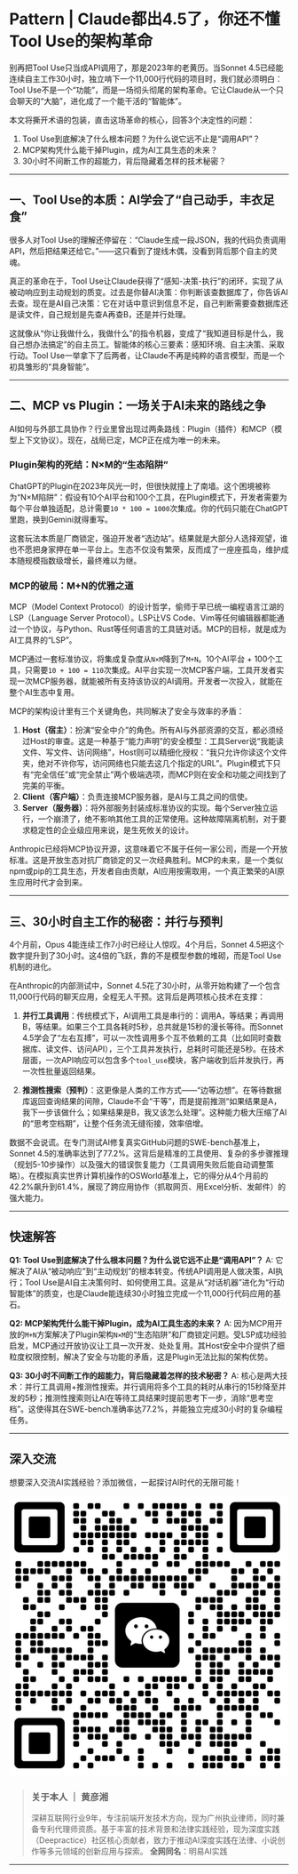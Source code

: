 # Pattern | Claude都出4.5了，你还不懂Tool Use的架构革命

别再把Tool Use只当成API调用了，那是2023年的老黄历。当Sonnet 4.5已经能连续自主工作30小时，独立啃下一个11,000行代码的项目时，我们就必须明白：Tool Use不是一个“功能”，而是一场彻头彻尾的架构革命。它让Claude从一个只会聊天的“大脑”，进化成了一个能干活的“智能体”。

本文将撕开术语的包装，直击这场革命的核心，回答3个决定性的问题：

1.  Tool Use到底解决了什么根本问题？为什么说它远不止是“调用API”？
2.  MCP架构凭什么能干掉Plugin，成为AI工具生态的未来？
3.  30小时不间断工作的超能力，背后隐藏着怎样的技术秘密？

---

## 一、Tool Use的本质：AI学会了“自己动手，丰衣足食”

很多人对Tool Use的理解还停留在：“Claude生成一段JSON，我的代码负责调用API，然后把结果还给它。”——这只看到了提线木偶，没看到背后那个自主的灵魂。

真正的革命在于，Tool Use让Claude获得了“感知-决策-执行”的闭环，实现了从被动响应到主动规划的质变。过去是你替AI决策：你判断该查数据库了，你告诉AI去查。现在是AI自己决策：它在对话中意识到信息不足，自己判断需要查数据库还是读文件，自己规划是先查A再查B，还是并行处理。

这就像从“你让我做什么，我做什么”的指令机器，变成了“我知道目标是什么，我自己想办法搞定”的自主员工。智能体的核心三要素：感知环境、自主决策、采取行动。Tool Use一举拿下了后两者，让Claude不再是纯粹的语言模型，而是一个初具雏形的“具身智能”。

---

## 二、MCP vs Plugin：一场关于AI未来的路线之争

AI如何与外部工具协作？行业里曾出现过两条路线：Plugin（插件）和MCP（模型上下文协议）。现在，战局已定，MCP正在成为唯一的未来。

### Plugin架构的死结：N×M的“生态陷阱”

ChatGPT的Plugin在2023年风光一时，但很快就撞上了南墙。这个困境被称为“N×M陷阱”：假设有10个AI平台和100个工具，在Plugin模式下，开发者需要为每个平台单独适配，总计需要`10 * 100 = 1000`次集成。你的代码只能在ChatGPT里跑，换到Gemini就得重写。

这套玩法本质是厂商锁定，强迫开发者“选边站”。结果就是大部分人选择观望，谁也不愿把身家押在单一平台上。生态不仅没有繁荣，反而成了一座座孤岛，维护成本随规模指数级增长，最终难以为继。

### MCP的破局：M+N的优雅之道

MCP（Model Context Protocol）的设计哲学，偷师于早已统一编程语言江湖的LSP（Language Server Protocol）。LSP让VS Code、Vim等任何编辑器都能通过一个协议，与Python、Rust等任何语言的工具链对话。MCP的目标，就是成为AI工具界的“LSP”。

MCP通过一套标准协议，将集成复杂度从`N×M`降到了`M+N`。10个AI平台 + 100个工具，只需要`10 + 100 = 110`次集成。AI平台实现一次MCP客户端，工具开发者实现一次MCP服务器，就能被所有支持该协议的AI调用。开发者一次投入，就能在整个AI生态中复用。

MCP的架构设计里有三个关键角色，共同解决了安全与效率的矛盾：

1.  **Host（宿主）**：扮演“安全中介”的角色。所有AI与外部资源的交互，都必须经过Host的审查。这是一种基于“能力声明”的安全模型：工具Server说“我能读文件、写文件、访问网络”，Host则可以精细化授权：“我只允许你读这个文件夹，绝对不许你写，访问网络也只能去这几个指定的URL”。Plugin模式下只有“完全信任”或“完全禁止”两个极端选项，而MCP则在安全和功能之间找到了完美的平衡。
2.  **Client（客户端）**：负责连接MCP服务器，是AI与工具之间的信使。
3.  **Server（服务器）**：将外部服务封装成标准协议的实现。每个Server独立运行，一个崩溃了，绝不影响其他工具的正常使用。这种故障隔离机制，对于要求稳定性的企业级应用来说，是生死攸关的设计。

Anthropic已经将MCP协议开源，这意味着它不属于任何一家公司，而是一个开放标准。这是开放生态对抗厂商锁定的又一次经典胜利。MCP的未来，是一个类似npm或pip的工具生态，开发者自由贡献，AI应用按需取用，一个真正繁荣的AI原生应用时代才会到来。

---

## 三、30小时自主工作的秘密：并行与预判

4个月前，Opus 4能连续工作7小时已经让人惊叹。4个月后，Sonnet 4.5把这个数字提升到了30小时。这4倍的飞跃，靠的不是模型参数的堆砌，而是Tool Use机制的进化。

在Anthropic的内部测试中，Sonnet 4.5花了30小时，从零开始构建了一个包含11,000行代码的聊天应用，全程无人干预。这背后是两项核心技术在支撑：

1.  **并行工具调用**：传统模式下，AI调用工具是串行的：调用A，等结果；再调用B，等结果。如果三个工具各耗时5秒，总共就是15秒的漫长等待。而Sonnet 4.5学会了“左右互搏”，可以一次性调用多个互不依赖的工具（比如同时查数据库、读文件、访问API），三个工具并发执行，总耗时可能还是5秒。在技术层面，一次API响应可以包含多个`tool_use`模块，客户端收到后并发执行，再一次性批量返回结果。

2.  **推测性搜索（预判）**：这更像是人类的工作方式——“边等边想”。在等待数据库返回查询结果的间隙，Claude不会“干等”，而是提前推测“如果结果是A，我下一步该做什么；如果结果是B，我又该怎么处理”。这种能力极大压缩了AI的“思考空档期”，让整个任务流无缝衔接，效率倍增。

数据不会说谎。在专门测试AI修复真实GitHub问题的SWE-bench基准上，Sonnet 4.5的准确率达到了77.2%。这背后是精准的工具使用、复杂的多步骤推理（规划5-10步操作）以及强大的错误恢复能力（工具调用失败后能自动调整策略）。在模拟真实世界计算机操作的OSWorld基准上，它的得分从4个月前的42.2%飙升到61.4%，展现了跨应用协作（抓取网页、用Excel分析、发邮件）的强大能力。

---

## 快速解答

**Q1: Tool Use到底解决了什么根本问题？为什么说它远不止是“调用API”？**
A: 它解决了AI从“被动响应”到“主动规划”的根本转变。传统API调用是人做决策，AI执行；Tool Use是AI自主决策何时、如何使用工具。这是从“对话机器”进化为“行动智能体”的质变，也是Claude能连续30小时独立完成一个11,000行代码应用的基石。

**Q2: MCP架构凭什么能干掉Plugin，成为AI工具生态的未来？**
A: 因为MCP用开放的`M+N`方案解决了Plugin架构`N×M`的“生态陷阱”和厂商锁定问题。受LSP成功经验启发，MCP通过开放协议让工具一次开发、处处复用。其Host安全中介提供了细粒度权限控制，解决了安全与功能的矛盾，这是Plugin无法比拟的架构优势。

**Q3: 30小时不间断工作的超能力，背后隐藏着怎样的技术秘密？**
A: 核心是两大技术：并行工具调用+推测性搜索。并行调用将多个工具的耗时从串行的15秒降至并发的5秒；推测性搜索则让AI在等待工具结果时提前思考下一步，消除“思考空档”。这使得其在SWE-bench准确率达77.2%，并能独立完成30小时的复杂编程任务。

---

## 深入交流

想要深入交流AI实践经验？添加微信，一起探讨AI时代的无限可能！

![微信二维码](assets/二维码.jpg)

> ### 关于本人 ｜ 黄彦湘
>
> 深耕互联网行业9年，专注前端开发技术方向，现为广州执业律师，同时兼备专利代理师资质。基于丰富的技术背景和法律实践经验，现为深度实践（Deepractice）社区核心贡献者，致力于推动AI深度实践在法律、小说创作等多元领域的创新应用与探索。
> **全网同名**：明易AI实践

---
